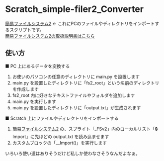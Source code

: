 # Scratch_simple-filer2_Converter
[簡易ファイルシステム2](https://scratch.mit.edu/projects/560003883/) ← これにPCのファイルやディレクトリをインポートするスクリプトです。<br>
[簡易ファイルシステム2の取扱説明書はこちら](https://ja.scratch-wiki.info/wiki/利用者:Daikonnbatake/簡易ファイルシステム2)

## 使い方

■ PC 上にあるデータを変換する
1. お使いのパソコンの任意のディレクトリに main.py を設置します
2. main.py を設置したディレクトリに「fs2_root」という名前のディレクトリを作成します
3. fs2_root 内に好きなテキストファイルやフォルダを追加します
4. main.py を実行します
5. main.py を設置したディレクトリに「output.txt」が生成されます

■ Scratch 上にファイルやディレクトリをインポートする
1. [簡易ファイルシステム2](https://scratch.mit.edu/projects/560003883/) の、スプライト「\_FSv2」内のローカルリスト「🔒 Import」に先ほどの output.txt を読み込ませます
2. カスタムブロックの「\_\_Import()」を実行します

いろいろ使い道はありそうだけど私しか使わなさそうなんだよなぁ。
